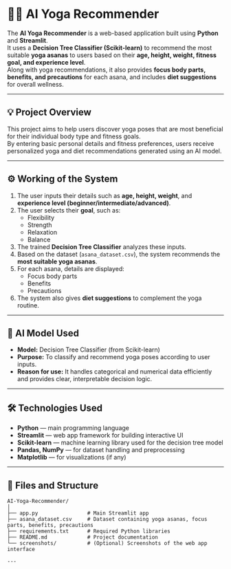 # 🧘‍♀️ AI Yoga Recommender

The **AI Yoga Recommender** is a web-based application built using **Python** and **Streamlit**.  
It uses a **Decision Tree Classifier (Scikit-learn)** to recommend the most suitable **yoga asanas** to users based on their **age, height, weight, fitness goal, and experience level**.  
Along with yoga recommendations, it also provides **focus body parts, benefits, and precautions** for each asana, and includes **diet suggestions** for overall wellness.

---

## 💡 Project Overview

This project aims to help users discover yoga poses that are most beneficial for their individual body type and fitness goals.  
By entering basic personal details and fitness preferences, users receive personalized yoga and diet recommendations generated using an AI model.

---

## ⚙️ Working of the System

1. The user inputs their details such as **age, height, weight**, and **experience level (beginner/intermediate/advanced)**.  
2. The user selects their **goal**, such as:
   - Flexibility  
   - Strength  
   - Relaxation  
   - Balance  
3. The trained **Decision Tree Classifier** analyzes these inputs.  
4. Based on the dataset (`asana_dataset.csv`), the system recommends the **most suitable yoga asanas**.  
5. For each asana, details are displayed:
   - Focus body parts  
   - Benefits  
   - Precautions  
6. The system also gives **diet suggestions** to complement the yoga routine.

---

## 🧠 AI Model Used

- **Model:** Decision Tree Classifier (from Scikit-learn)  
- **Purpose:** To classify and recommend yoga poses according to user inputs.  
- **Reason for use:** It handles categorical and numerical data efficiently and provides clear, interpretable decision logic.  

---

## 🛠️ Technologies Used

- **Python** — main programming language  
- **Streamlit** — web app framework for building interactive UI  
- **Scikit-learn** — machine learning library used for the decision tree model  
- **Pandas, NumPy** — for dataset handling and preprocessing  
- **Matplotlib** — for visualizations (if any)

---

## 📁 Files and Structure

```plaintext
AI-Yoga-Recommender/
│
├── app.py                # Main Streamlit app
├── asana_dataset.csv     # Dataset containing yoga asanas, focus parts, benefits, precautions
├── requirements.txt      # Required Python libraries
├── README.md             # Project documentation
└── screenshots/          # (Optional) Screenshots of the web app interface

---

